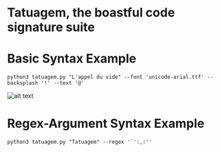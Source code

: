 # Tatuagem, the boastful code signature suite

# Basic Syntax Example
```python3 tatuagem.py "L'appel du vide" --font 'unicode-arial.ttf' --backsplash '!' --text '@'```

![alt text](tatuagem.png)

# Regex-Argument Syntax Example
```python3 tatuagem.py "Tatuagem" --regex '`':,:'' ```
